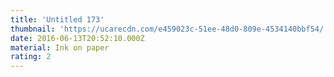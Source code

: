 ```yaml
---
title: 'Untitled 173'
thumbnail: 'https://ucarecdn.com/e459023c-51ee-48d0-809e-4534140bbf54/'
date: 2016-06-13T20:52:10.000Z
material: Ink on paper
rating: 2
---
```

